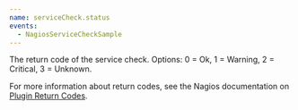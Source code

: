 ```yaml
---
name: serviceCheck.status
events:
  - NagiosServiceCheckSample
---
```


The return code of the service check. Options: 0 = Ok, 1 = Warning, 2 = Critical, 3 = Unknown.

For more information about return codes, see the Nagios documentation on [Plugin Return Codes](https://nagios-plugins.org/doc/guidelines.html#AEN78).